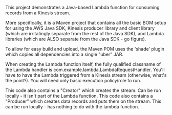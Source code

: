 This project demonstrates a Java-based Lambda function for consuming records from a Kinesis stream.

More specifically, it is a Maven project that contains all the basic BOM setup for using the AWS Java SDK, Kinesis producer library and client library (which are irritatingly separate from the rest of the Java SDK), and Lambda libraries  (which are ALSO separate from the Java SDK - go figure).

To allow for easy build and upload, the Maven POM uses the 'shade' plugin which copies all dependencies into a single "uber" JAR.

When creating the Lambda function itself, the fully qualified classname of the Lambda handler is com.example.lambda.LambdaRequestHandler.  You'll have to have the Lambda triggered from a Kinesis stream (otherwise, what's the point?).  You will need only basic execution policy/role to run.

This code also contains a "Creator" which creates the stream.  Can be run locally - it isn't part of the Lambda function.
This code also contains a "Producer" which creates data records and puts them on the stream.  This can be run locally - has nothing to do with the lambda function.
